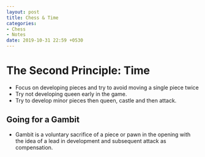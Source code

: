 ```yaml
---
layout: post
title: Chess & Time
categories:
- Chess
- Notes
date: 2019-10-31 22:59 +0530
---
```

# The Second Principle: Time

- Focus on developing pieces and try to avoid moving a single piece twice
- Try not developing queen early in the game.
- Try to develop minor pieces then queen, castle and then attack.

## Going for a Gambit

- Gambit is a voluntary sacrifice of a piece or pawn in the opening with the idea of a lead in development and subsequent attack as compensation.
